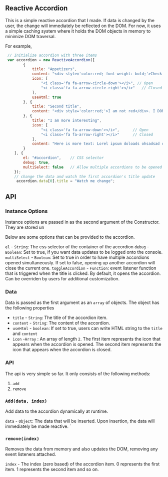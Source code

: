 ## Reactive Accordion

This is a simple reactive accordion that I made. If data is changed by the user, the change will immediately be reflected on the DOM.
For now, it uses a simple caching system where it holds the DOM objects in memory to minimize DOM traversal.

For example,

```JavaScript
 // Initialize accordion with three items
 var accordion = new ReactiveAccordion([
        {
            title: "Appetizers",
            content: "<div style='color:red; font-weight: bold;'>Check out our tasty apps!</div></br><b>Happy hour menu - half off!!</b></br></br><ul><li>Chicken wings (6) - 5.99$</li></ul>",
            icon: [
                "<i class='fa fa-arrow-circle-down'></i>", // Open
                "<i class='fa fa-arrow-circle-right'></i>"   // Closed
            ],
            useHtml: true
        }, {
            title: "Second title",
            content: "<div style='color:red;'>I am not red</div>. I DON'T allow HTML"
        }, {
            title: "I am more interesting",
            icon: [
                "<i class='fa fa-arrow-down'></i>",      // Open
                "<i class='fa fa-arrow-right'></i>"      // Closed
            ],
            content: "Here is more text: Lorel ipsum doloads ohsadsad oasdo ahdoisah odsap jdpaosjd pojsa dposaj Lorel ipsum doloads ohsadsad oasdo ahdoisah odsap jdpaosjd pojsa dposaj. Lorel ipsum doloads ohsadsad oasdo ahdoisah odsap jdpaosjd pojsa dposaj. Lorel ipsum doloads ohsadsad oasdo ahdoisah odsap jdpaosjd pojsa dposaj. Lorel ipsum doloads ohsadsad oasdo ahdoisah odsap jdpaosjd pojsa dposaj.adhas doas odsadasd a."
        }
    ], {
        el: "#accordion",    // CSS selector
        debug: true,
        multiSelect: false   // Allow multiple accordions to be opened simultaneously.
    });
    // change the data and watch the first accordion's title update
     accordion.data[0].title = "Watch me change";
```
## API

### Instance Options

Instance options are passed in as the second argument of the Constructor. They are stored un

Below are some options that can be provided to the accordion.

`el` - `String`: The css selector of the container of the accordion
`debug` - `Boolean`: Set to true, if you want data updates to be logged onto the console.
`multiSelect` - `Boolean`: Set to true in order to have multiple accordions opened simultaneously. If set to false, opening up another accordion will close the current one.
`toggleAccordion` - `Function`: event listener function that is triggered when the title is clicked. By default, it opens the accordion. Can be overriden by users for additional customization.


### Data

Data is passed as the first argument as an `array` of objects. The object has the following properties

- `title` - `String`: The title of the accordion item.
- `content` - `String`: The content of the accordion. 
- `useHtml` - `boolean`: If set to true, users can write HTML string to the `title` and `content`
- `icon` -`Array` : An array of length `2`. The first item represents the icon that appears when the accordion is opened. The second item represents the icon that appears when the accordion is closed. 

### API

The api is very simple so far. It only consists of the following methods: 

1. `add`
2. `remove`

### `Add(data, index)`

Add data to the accordion dynamically at runtime. 

`data` - `Object`: The data that will be inserted. Upon insertion, the data will immediately be made reactive.
` 
### `remove(index)`

Removes the data from memory and also updates the DOM, removing any event listeners attached.

`index` - The index (zero based) of the accordion item. 0 represents the first item. 1 represents the second item and so on.
